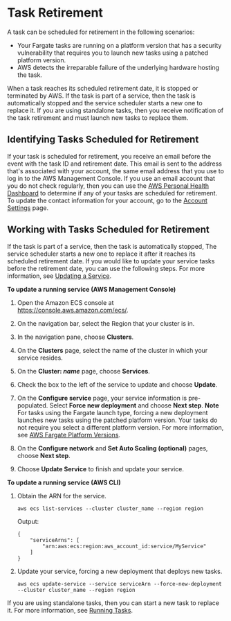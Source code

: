 # Task Retirement<a name="task-retirement"></a>

A task can be scheduled for retirement in the following scenarios:
+ Your Fargate tasks are running on a platform version that has a security vulnerability that requires you to launch new tasks using a patched platform version\.
+ AWS detects the irreparable failure of the underlying hardware hosting the task\.

When a task reaches its scheduled retirement date, it is stopped or terminated by AWS\. If the task is part of a service, then the task is automatically stopped and the service scheduler starts a new one to replace it\. If you are using standalone tasks, then you receive notification of the task retirement and must launch new tasks to replace them\.

## Identifying Tasks Scheduled for Retirement<a name="task-retirement-identify"></a>

If your task is scheduled for retirement, you receive an email before the event with the task ID and retirement date\. This email is sent to the address that's associated with your account, the same email address that you use to log in to the AWS Management Console\. If you use an email account that you do not check regularly, then you can use the [AWS Personal Health Dashboard](https://aws.amazon.com/premiumsupport/phd/) to determine if any of your tasks are scheduled for retirement\. To update the contact information for your account, go to the [Account Settings](https://console.aws.amazon.com/billing/home?#/account) page\.

## Working with Tasks Scheduled for Retirement<a name="task-retirement-working"></a>

If the task is part of a service, then the task is automatically stopped, The service scheduler starts a new one to replace it after it reaches its scheduled retirement date\. If you would like to update your service tasks before the retirement date, you can use the following steps\. For more information, see [Updating a Service](update-service.md)\.

**To update a running service \(AWS Management Console\)**

1. Open the Amazon ECS console at [https://console\.aws\.amazon\.com/ecs/](https://console.aws.amazon.com/ecs/)\.

1. On the navigation bar, select the Region that your cluster is in\.

1. In the navigation pane, choose **Clusters**\.

1. On the **Clusters** page, select the name of the cluster in which your service resides\.

1. On the **Cluster: *name*** page, choose **Services**\.

1. Check the box to the left of the service to update and choose **Update**\.

1. On the **Configure service** page, your service information is pre\-populated\. Select **Force new deployment** and choose **Next step**\.
**Note**  
For tasks using the Fargate launch type, forcing a new deployment launches new tasks using the patched platform version\. Your tasks do not require you select a different platform version\. For more information, see [AWS Fargate Platform Versions](platform_versions.md)\.

1. On the **Configure network** and **Set Auto Scaling \(optional\)** pages, choose **Next step**\.

1. Choose **Update Service** to finish and update your service\.

**To update a running service \(AWS CLI\)**

1. Obtain the ARN for the service\.

   ```
   aws ecs list-services --cluster cluster_name --region region
   ```

   Output:

   ```
   {
       "serviceArns": [
           "arn:aws:ecs:region:aws_account_id:service/MyService"
       ]
   }
   ```

1. Update your service, forcing a new deployment that deploys new tasks\.

   ```
   aws ecs update-service --service serviceArn --force-new-deployment --cluster cluster_name --region region
   ```

If you are using standalone tasks, then you can start a new task to replace it\. For more information, see [Running Tasks](ecs_run_task.md)\.